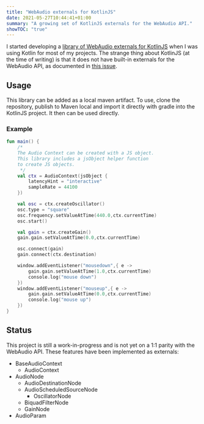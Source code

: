 ```yaml
---
title: "WebAudio externals for KotlinJS"
date: 2021-05-27T10:44:41+01:00
summary: "A growing set of KotlinJS externals for the WebAudio API."
showTOC: "true"
---
```


I started developing a [library of WebAudio externals for
KotlinJS](https://github.com/somecho/webaudio-kotlin) when I was
using Kotlin for most of my projects. The strange thing about KotlinJS (at the
time of writing) is that it does not have built-in externals for the WebAudio
API, as documented in [this issue](https://youtrack.jetbrains.com/issue/KT-39846).

## Usage
This library can be added as a local maven artifact. To use, clone the
repository, publish to Maven local and import it directly with gradle into the KotlinJS project. It then can be used directly. 

### Example
```kotlin
fun main() {
    /*
    The Audio Context can be created with a JS object. 
    This library includes a jsObject helper function
    to create JS objects.
     */
    val ctx = AudioContext(jsObject {
        latencyHint = "interactive"
        sampleRate = 44100
    })

    val osc = ctx.createOscillator()
    osc.type = "square"
    osc.frequency.setValueAtTime(440.0,ctx.currentTime)
    osc.start()

    val gain = ctx.createGain()
    gain.gain.setValueAtTime(0.0,ctx.currentTime)

    osc.connect(gain)
    gain.connect(ctx.destination)

    window.addEventListener("mousedown",{ e ->
        gain.gain.setValueAtTime(1.0,ctx.currentTime)
        console.log("mouse down")
    })
    window.addEventListener("mouseup",{ e ->
        gain.gain.setValueAtTime(0.0,ctx.currentTime)
        console.log("mouse up")
    })
}
```

## Status

This project is still a work-in-progress and is not yet on a 1:1 parity with the
WebAudio API. These features have been implemented as externals:

- BaseAudioContext
  - AudioContext
- AudioNode
  - AudioDestinationNode
  - AudioScheduledSourceNode
    - OscillatorNode
  - BiquadFilterNode
  - GainNode
- AudioParam
